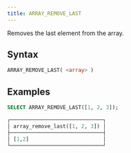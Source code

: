 ```yaml
---
title: ARRAY_REMOVE_LAST
---
```


Removes the last element from the array.

## Syntax

```sql
ARRAY_REMOVE_LAST( <array> )
```

## Examples

```sql
SELECT ARRAY_REMOVE_LAST([1, 2, 3]);

┌──────────────────────────────┐
│ array_remove_last([1, 2, 3]) │
├──────────────────────────────┤
│ [1,2]                        │
└──────────────────────────────┘
```